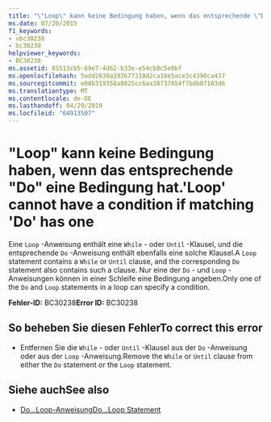 ```yaml
---
title: "\"Loop\" kann keine Bedingung haben, wenn das entsprechende \"Do\" eine Bedingung hat."
ms.date: 07/20/2015
f1_keywords:
- vbc30238
- bc30238
helpviewer_keywords:
- BC30238
ms.assetid: 81513cb5-69e7-4d62-b33e-e54cb8c5e8bf
ms.openlocfilehash: 5add2630a392677318d2ca10e5ace3c4390ca437
ms.sourcegitcommit: e08b319358a8025cc6aa38737854f7bdb87183d6
ms.translationtype: MT
ms.contentlocale: de-DE
ms.lasthandoff: 04/29/2019
ms.locfileid: "64913507"
---
```

# <a name="loop-cannot-have-a-condition-if-matching-do-has-one"></a><span data-ttu-id="4a751-102">"Loop" kann keine Bedingung haben, wenn das entsprechende "Do" eine Bedingung hat.</span><span class="sxs-lookup"><span data-stu-id="4a751-102">'Loop' cannot have a condition if matching 'Do' has one</span></span>
<span data-ttu-id="4a751-103">Eine `Loop` -Anweisung enthält eine `While` - oder `Until` -Klausel, und die entsprechende `Do` -Anweisung enthält ebenfalls eine solche Klausel.</span><span class="sxs-lookup"><span data-stu-id="4a751-103">A `Loop` statement contains a `While` or `Until` clause, and the corresponding `Do` statement also contains such a clause.</span></span> <span data-ttu-id="4a751-104">Nur eine der `Do` - und `Loop` -Anweisungen können in einer Schleife eine Bedingung angeben.</span><span class="sxs-lookup"><span data-stu-id="4a751-104">Only one of the `Do` and `Loop` statements in a loop can specify a condition.</span></span>  
  
 <span data-ttu-id="4a751-105">**Fehler-ID:** BC30238</span><span class="sxs-lookup"><span data-stu-id="4a751-105">**Error ID:** BC30238</span></span>  
  
## <a name="to-correct-this-error"></a><span data-ttu-id="4a751-106">So beheben Sie diesen Fehler</span><span class="sxs-lookup"><span data-stu-id="4a751-106">To correct this error</span></span>  
  
- <span data-ttu-id="4a751-107">Entfernen Sie die `While` - oder `Until` -Klausel aus der `Do` -Anweisung oder aus der `Loop` -Anweisung.</span><span class="sxs-lookup"><span data-stu-id="4a751-107">Remove the `While` or `Until` clause from either the `Do` statement or the `Loop` statement.</span></span>  
  
## <a name="see-also"></a><span data-ttu-id="4a751-108">Siehe auch</span><span class="sxs-lookup"><span data-stu-id="4a751-108">See also</span></span>

- [<span data-ttu-id="4a751-109">Do...Loop-Anweisung</span><span class="sxs-lookup"><span data-stu-id="4a751-109">Do...Loop Statement</span></span>](../../visual-basic/language-reference/statements/do-loop-statement.md)
